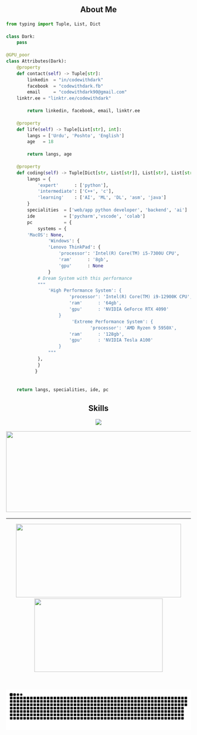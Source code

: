<h2 align="center">About Me </h2>

```python
from typing import Tuple, List, Dict

class Dark:
    pass

@GPU_poor
class Attributes(Dark):
    @property
    def contact(self) -> Tuple[str]:
        linkedin  = "in/codewithdark"
        facebook  = "codewithdark.fb"
        email     = "codewithdark90@gmail.com"
	linktr.ee = "linktr.ee/codewithdark"
	    
        return linkedin, facebook, email, linktr.ee

    @property
    def life(self) -> Tuple[List[str], int]:
        langs = ['Urdu', 'Poshto', 'English']
        age   = 18
		
        return langs, age
	
    @property
    def coding(self) -> Tuple[Dict[str, List[str]], List[str], List[str], Dict[str]]:
        langs = {
            'expert'      : ['python'],
            'intermediate': ['C++', 'c'],
            'learning'    : ['AI', 'ML', 'DL', 'asm', 'java']
        }
        specialities  = ['web/app python developer', 'backend', 'ai']
        ide           = ['pycharm','vscode', 'colab']
        pc            = {
            systems = {
		'MacOS': None,
                'Windows': {
		        'Lenovo ThinkPad': {
		            'processor': 'Intel(R) Core(TM) i5-7300U CPU',
		            'ram'      : '8gb',
		            'gpu'      : None
		        }
		    # Dream System with this performance
		    """
		        'High Performance System': {
		                'processor': 'Intel(R) Core(TM) i9-12900K CPU',
		                'ram'      : '64gb',
		                'gpu'      : 'NVIDIA GeForce RTX 4090'
		            }
                         'Extreme Performance System': {
                                'processor': 'AMD Ryzen 9 5950X',
		                'ram'      : '128gb',
		                'gpu'      : 'NVIDIA Tesla A100'
		            }
		        """
			},
			}
		   }


	return langs, specialities, ide, pc
```
<h2 align="center">Skills </h2>

<p align="center">
  <a href="https://skillicons.dev">
    <img src="https://skillicons.dev/icons?i=python,pycharm,vscode,docker,gitlab,github,git,c,cpp,css,html" />
  </a>
</p>

<p align="center">
  <img width="800" height="220" src="https://streak-stats.demolab.com?user=codewithdark-git&theme=dark">
</p>


---


<p align="center">
  <img width="450" height="200" src="https://github-readme-stats.vercel.app/api?username=codewithdark-git&show_icons=true&theme=dark#gh-dark-mode-only">
  <img width="350" height="200" src="https://github-readme-stats.vercel.app/api/top-langs/?username=codewithdark-git&size_weight=0.0005&count_weight=0.3&layout=donut&theme=dark">
</p>
 


<div id="header" align="center">
  <img src="https://komarev.com/ghpvc/?username=codewithdark-git&style=for-the-badge&color=orange" alt=""/>
</div>



<p align="center">
 <img width="1000" src="assets/github-snake.svg" alt="snake"/>
</p>


